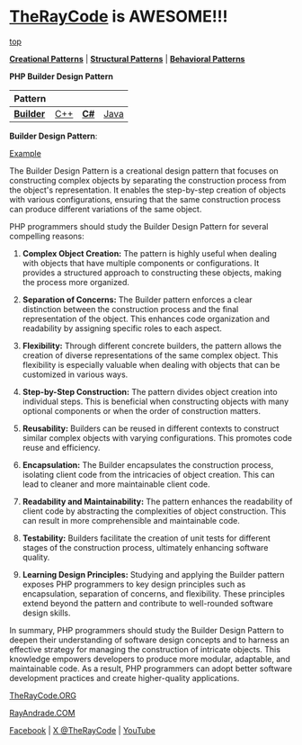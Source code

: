 # [TheRayCode](../../../README.md) is AWESOME!!!

[top](../README.md)

**[Creational Patterns](../README.md)** | **[Structural Patterns](../../Structural/README.md)** | **[Behavioral Patterns](../../Behavioral/README.md)**

**PHP Builder Design Pattern**

|Pattern|   |   |   |
|---|---|---|---|
| [**Builder**](../Builder/README.md) | [C++](../../../CPP/Creational/Builder/README.md) | [**C#**](../../../Csharp/Creational/Builder/README.md) | [Java](../../../Java/Creational/Builder/README.md) |

**Builder Design Pattern**:

[Example](Example/README.md)

The Builder Design Pattern is a creational design pattern that focuses on constructing complex objects by separating the construction process from the object's representation. It enables the step-by-step creation of objects with various configurations, ensuring that the same construction process can produce different variations of the same object.

PHP programmers should study the Builder Design Pattern for several compelling reasons:

1. **Complex Object Creation:** The pattern is highly useful when dealing with objects that have multiple components or configurations. It provides a structured approach to constructing these objects, making the process more organized.

2. **Separation of Concerns:** The Builder pattern enforces a clear distinction between the construction process and the final representation of the object. This enhances code organization and readability by assigning specific roles to each aspect.

3. **Flexibility:** Through different concrete builders, the pattern allows the creation of diverse representations of the same complex object. This flexibility is especially valuable when dealing with objects that can be customized in various ways.

4. **Step-by-Step Construction:** The pattern divides object creation into individual steps. This is beneficial when constructing objects with many optional components or when the order of construction matters.

5. **Reusability:** Builders can be reused in different contexts to construct similar complex objects with varying configurations. This promotes code reuse and efficiency.

6. **Encapsulation:** The Builder encapsulates the construction process, isolating client code from the intricacies of object creation. This can lead to cleaner and more maintainable client code.

7. **Readability and Maintainability:** The pattern enhances the readability of client code by abstracting the complexities of object construction. This can result in more comprehensible and maintainable code.

8. **Testability:** Builders facilitate the creation of unit tests for different stages of the construction process, ultimately enhancing software quality.

9. **Learning Design Principles:** Studying and applying the Builder pattern exposes PHP programmers to key design principles such as encapsulation, separation of concerns, and flexibility. These principles extend beyond the pattern and contribute to well-rounded software design skills.

In summary, PHP programmers should study the Builder Design Pattern to deepen their understanding of software design concepts and to harness an effective strategy for managing the construction of intricate objects. This knowledge empowers developers to produce more modular, adaptable, and maintainable code. As a result, PHP programmers can adopt better software development practices and create higher-quality applications.


[TheRayCode.ORG](https://www.TheRayCode.org)

[RayAndrade.COM](https://www.RayAndrade.com)

[Facebook](https://www.facebook.com/TheRayCode/) | [X @TheRayCode](https://www.x.com/TheRayCode/) | [YouTube](https://www.youtube.com/TheRayCode/)

